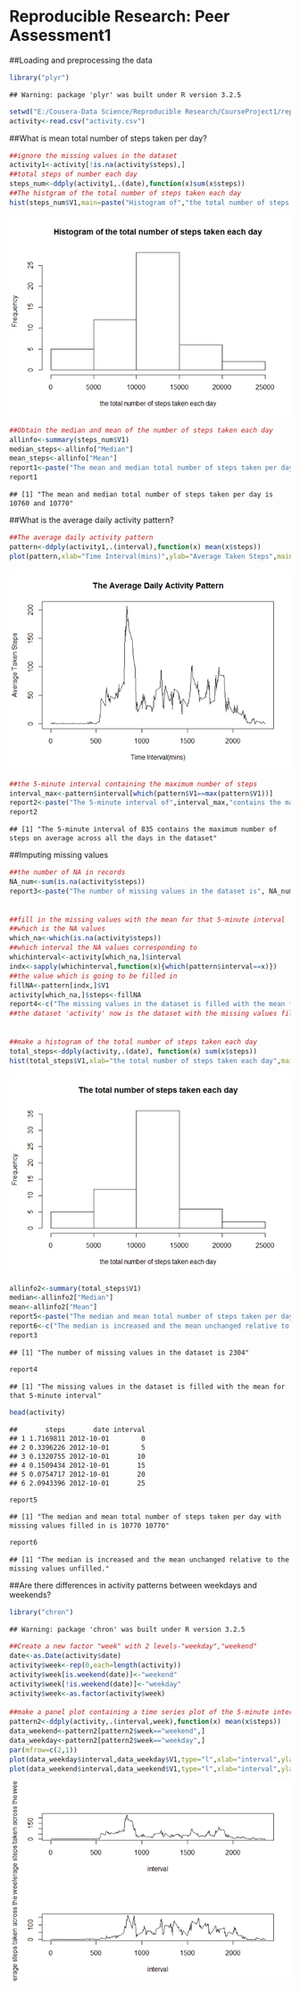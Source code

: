 # Reproducible Research: Peer Assessment1

##Loading and preprocessing the data

```r
library("plyr")
```

```
## Warning: package 'plyr' was built under R version 3.2.5
```

```r
setwd("E:/Cousera-Data Science/Reproducible Research/CourseProject1/repdata-data-activity")
activity<-read.csv("activity.csv")
```

##What is mean total number of steps taken per day?

```r
##ignore the missing values in the dataset
activity1<-activity[!is.na(activity$steps),]
##total steps of number each day
steps_num<-ddply(activity1,.(date),function(x)sum(x$steps))
##The histgram of the total number of steps taken each day
hist(steps_num$V1,main=paste("Histogram of","the total number of steps taken each day"),xlab="the total number of steps taken each day")
```

![](https://github.com/Aprilfly/RepData_PeerAssessment1/blob/master/AssignmentFiles/unnamed-chunk-2-1.png)<!-- -->

```r
##Obtain the median and mean of the number of steps taken each day 
allinfo<-summary(steps_num$V1)
median_steps<-allinfo["Median"]
mean_steps<-allinfo["Mean"]
report1<-paste("The mean and median total number of steps taken per day is", median_steps, "and",mean_steps)
report1
```

```
## [1] "The mean and median total number of steps taken per day is 10760 and 10770"
```


##What is the average daily activity pattern?

```r
##The average daily activity pattern
pattern<-ddply(activity1,.(interval),function(x) mean(x$steps))
plot(pattern,xlab="Time Interval(mins)",ylab="Average Taken Steps",main="The Average Daily Activity Pattern",type="l")
```

![](PA1_template_files/figure-html/unnamed-chunk-3-1.png)<!-- -->

```r
##the 5-minute interval containing the maximum number of steps
interval_max<-pattern$interval[which(pattern$V1==max(pattern$V1))]
report2<-paste("The 5-minute interval of",interval_max,"contains the maximum number of steps on average across all the days in the dataset")
report2
```

```
## [1] "The 5-minute interval of 835 contains the maximum number of steps on average across all the days in the dataset"
```


##Imputing missing values

```r
##the number of NA in records
NA_num<-sum(is.na(activity$steps))
report3<-paste("The number of missing values in the dataset is", NA_num)


##fill in the missing values with the mean for that 5-minute interval
##which is the NA values
which_na<-which(is.na(activity$steps))
##which interval the NA values corresponding to 
whichinterval<-activity[which_na,]$interval
indx<-sapply(whichinterval,function(x){which(pattern$interval==x)})
##the value which is going to be filled in
fillNA<-pattern[indx,]$V1
activity[which_na,]$steps<-fillNA
report4<-c("The missing values in the dataset is filled with the mean for that 5-minute interval")
##the dataset 'activity' now is the dataset with the missing values filled in


##make a histogram of the total number of steps taken each day
total_steps<-ddply(activity,.(date), function(x) sum(x$steps))
hist(total_steps$V1,xlab="the total number of steps taken each day",main="The total number of steps taken each day")
```

![](PA1_template_files/figure-html/unnamed-chunk-4-1.png)<!-- -->

```r
allinfo2<-summary(total_steps$V1)
median<-allinfo2["Median"]
mean<-allinfo2["Mean"]
report5<-paste("The median and mean total number of steps taken per day with missing values filled in is", median,mean)
report6<-c("The median is increased and the mean unchanged relative to the missing values unfilled.")
report3
```

```
## [1] "The number of missing values in the dataset is 2304"
```

```r
report4
```

```
## [1] "The missing values in the dataset is filled with the mean for that 5-minute interval"
```

```r
head(activity)
```

```
##       steps       date interval
## 1 1.7169811 2012-10-01        0
## 2 0.3396226 2012-10-01        5
## 3 0.1320755 2012-10-01       10
## 4 0.1509434 2012-10-01       15
## 5 0.0754717 2012-10-01       20
## 6 2.0943396 2012-10-01       25
```

```r
report5
```

```
## [1] "The median and mean total number of steps taken per day with missing values filled in is 10770 10770"
```

```r
report6
```

```
## [1] "The median is increased and the mean unchanged relative to the missing values unfilled."
```

##Are there differences in activity patterns between weekdays and weekends?

```r
library("chron")
```

```
## Warning: package 'chron' was built under R version 3.2.5
```

```r
##Create a new factor "week" with 2 levels-"weekday","weekend"
date<-as.Date(activity$date)
activity$week<-rep(0,each=length(activity))
activity$week[is.weekend(date)]<-"weekend"
activity$week[!is.weekend(date)]<-"weekday"
activity$week<-as.factor(activity$week)

##make a panel plot containing a time series plot of the 5-minute interval and the average number of steps taken,averaged across all weekdays or weekend days.
pattern2<-ddply(activity,.(interval,week),function(x) mean(x$steps))
data_weekend<-pattern2[pattern2$week=="weekend",]
data_weekday<-pattern2[pattern2$week=="weekday",]
par(mfrow=c(2,1))
plot(data_weekday$interval,data_weekday$V1,type="l",xlab="interval",ylab="average steps taken across the weekday")
plot(data_weekend$interval,data_weekend$V1,type="l",xlab="interval",ylab="average steps taken across the weekend")
```

![](PA1_template_files/figure-html/unnamed-chunk-5-1.png)<!-- -->



